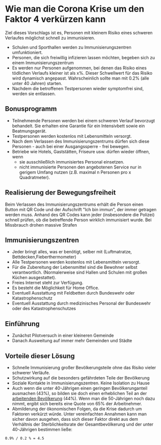 # Wie man die Corona Krise um den Faktor 4 verkürzen kann

Ziel dieses Vorschlags ist es, Personen mit kleinem Risiko eines schweren Verlaufes möglichst schnell zu immunisieren.

* Schulen und Sporthallen werden zu Immunisierungszentren umfunktioniert.
* Personen, die sich freiwillig infizieren lassen möchten, begeben sich zu einem Immunisierungszentrum
* Es werden nur Personen aufgenommen, bei denen das Risiko eines tödlichen Verlaufs kleiner ist als x%. Dieser Schwellwert für das Risiko wird 		dynamisch angepasst. Wahrscheinlich sollte man mit 0.2% (alle unter 40 Jahren) starten.
* Nachdem die betroffenen Testpersonen wieder symptomfrei sind, werden sie entlassen.

## Bonusprogramm 

* Teilnehmende Personen werden bei einem schweren Verlauf bevorzugt behandelt. Sie erhalten eine Garantie für ein Intensivbett sowie ein Beatmungsgerät.
* Testpersonen werden kostenlos mit Lebensmitteln versorgt.
* Nach dem Verlassen des Immunisierungszentrums dürfen sich diese Personen - auch bei einer Ausgangssperre - frei bewegen.
* Betriebe wie Hotels, Gaststätten, Friseure usw. dürfen wieder öffnen, wenn
  * sie ausschließlich immunisiertes Personal einsetzen.
  * nicht immunisierte Personen den angebotenen Service nur in gerigem Umfang nutzen (z.B. maximal n Personen pro x Quadratmeter).

## Realisierung der Bewegungsfreiheit

Beim Verlassen des Immunisierungszentrums erhält die Person einen Button mit QR Code und der Aufschrift "Ich bin immun", der immer getragen werden muss. Anhand des QR Codes kann jeder (insbesondere die Polizei) schnell prüfen, ob die betreffende Person wirklich immunisiert wurde. Bei Missbrauch drohen massive Strafen

## Immunisierungszentren

* Jeder bringt alles, was er benötigt, selber mit (Luftmatratze, Bettdecken,Fieberthermometer)
* Alle Testpersonen werden kostenlos mit Lebensmitteln versorgt.
* Für die Zubereitung der Lebensmittel sind die Bewohner selbst verantwortlich. (Normalerweise sind Hallen und Schulen mit großen Küchen ausgestattet).
* Freies Internet steht zur Verfügung.
* Es besteht die Möglichkeit für Home Office.
* Eventuell Ausstattung mit Feldbetten durch Bundeswehr oder Katastrophenschutz
* Eventuell Ausstattung durch medizinisches Personal der Bundeswehr oder des Katastrophenschutzes

## Einführung

* Zunächst Pilotversuch in einer kleineren Gemeinde
* Danach Ausweitung auf immer mehr Gemeinden und Städte

## Vorteile dieser Lösung

* Schnelle Immunisierung großer Bevölkerungsteile ohne das Risiko vieler schwerer Verläufe.
* Schutzwirkung auf die besonders gefährdeten Teile der Bevölkerung
* Soziale Kontakte in Immunisierungszentren. Keine Isolation zu Hause
* Auch wenn die unter 40-Jährigen einen geringen Bevölkerunganteil ausmachen (43%), so bilden sie doch einen erheblichen Teil an der [arbeitenden Bevölkerung](https://www.destatis.de/DE/Themen/Arbeit/Arbeitsmarkt/Erwerbstaetigkeit/Tabellen/altersgruppen.html) (44%). Wenn man die 50-Jährigen noch dazu nimmt, ergibt sich bereits eine Quote von 65% der Arbeitnehmer.
* Abmilderung der ökonomischen Folgen, da die Krise dadurch um Faktoren verkürzt würde. Unter vereinfachten Annahmen kann man sicher davon ausgehen, dass sich dieser Faktor direkt aus dem Verhältnis der Sterblichkeitsrate der Gesamtbevölkerung und der unter 40-Jährigen bestimmen ließe:
 ```
 0.9% / 0.2 % = 4.5
 ```

